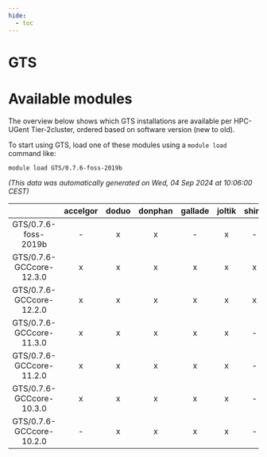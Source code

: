 ```yaml
---
hide:
  - toc
---
```


GTS
===

# Available modules


The overview below shows which GTS installations are available per HPC-UGent Tier-2cluster, ordered based on software version (new to old).

To start using GTS, load one of these modules using a `module load` command like:

```shell
module load GTS/0.7.6-foss-2019b
```

*(This data was automatically generated on Wed, 04 Sep 2024 at 10:06:00 CEST)*  

| |accelgor|doduo|donphan|gallade|joltik|shinx|skitty|
| :---: | :---: | :---: | :---: | :---: | :---: | :---: | :---: |
|GTS/0.7.6-foss-2019b|-|x|x|-|x|-|x|
|GTS/0.7.6-GCCcore-12.3.0|x|x|x|x|x|x|x|
|GTS/0.7.6-GCCcore-12.2.0|x|x|x|x|x|x|x|
|GTS/0.7.6-GCCcore-11.3.0|x|x|x|x|x|-|x|
|GTS/0.7.6-GCCcore-11.2.0|x|x|x|x|x|-|x|
|GTS/0.7.6-GCCcore-10.3.0|x|x|x|x|x|-|x|
|GTS/0.7.6-GCCcore-10.2.0|-|x|x|x|x|-|x|
